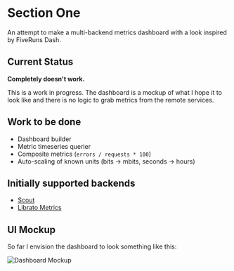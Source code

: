 # Section One

An attempt to make a multi-backend metrics dashboard with a look inspired
by FiveRuns Dash.

## Current Status

**Completely doesn't work.**

This is a work in progress. The dashboard is a mockup of what I hope it to
look like and there is no logic to grab metrics from the remote services.


## Work to be done

* Dashboard builder
* Metric timeseries querier
* Composite metrics (`errors / requests * 100`)
* Auto-scaling of known units (bits -> mbits, seconds -> hours)

## Initially supported backends

* [Scout](https://scoutapp.com/)
* [Librato Metrics](https://metrics.librato.com/)

## UI Mockup

So far I envision the dashboard to look something like this:

![Dashboard Mockup](http://cl.ly/image/2V1P3X2t161E/SectionOne-1.png)

